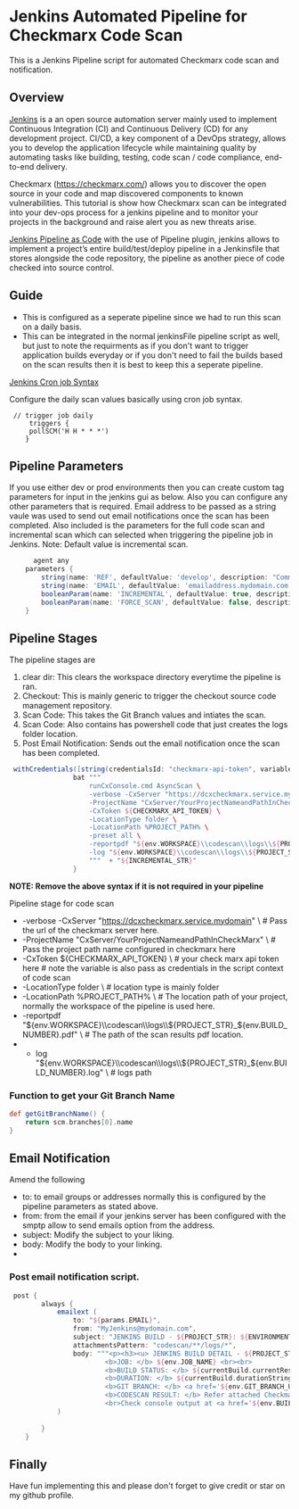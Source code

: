 # Jenkins Automated Pipeline for Checkmarx Code Scan
This is a Jenkins Pipeline script for automated Checkmarx code scan and notification.


## Overview

[Jenkins](https://www.jenkins.io/) is a an open source automation server mainly used to implement Continuous Integration (CI) and Continuous Delivery (CD) for any development project. CI/CD, a key component of a DevOps strategy, allows you to develop the application lifecycle while maintaining quality by automating tasks like building, testing, code scan / code compliance, end-to-end delivery.

Checkmarx (https://checkmarx.com/) allows you to discover the open source in your code and map discovered components to known vulnerabilities. This tutorial is show how Checkmarx scan can be integrated into your dev-ops process for a jenkins pipeline and to monitor your projects in the background and raise alert you as new threats arise.

[Jenkins Pipeline as Code](https://www.jenkins.io/solutions/pipeline/) with the use of Pipeline plugin, jenkins allows to implement a project’s entire build/test/deploy pipeline in a Jenkinsfile that stores alongside the code repository, the pipeline as another piece of code checked into source control.


## Guide

- This is configured as a seperate pipeline since we had to run this scan on a daily basis. 
- This can be integrated in the normal jenkinsFile pipeline script as well, but just to note the requirments as if you don't want to trigger application builds everyday or if you don't need to fail the builds based on the scan results then it is best to keep this a seperate pipeline.

[Jenkins Cron job Syntax](https://www.jenkins.io/doc/book/pipeline/syntax/cron-syntax)

Configure the daily scan values basically using cron job syntax.

```
 // trigger job daily
     triggers {
     pollSCM('H H * * *')
    }
```

## Pipeline Parameters 

If you use either dev or prod environments then you can create custom tag parameters for input in the jenkins gui as below. Also you can configure any other parameters that is required. Email address to be passed as a string vaule was used to send out email notifications once the scan has been completed. Also included is the parameters for the full code scan and incremental scan which can selected when triggering the pipeline job in Jenkins. Note: Default value is incremental scan.

```groovy
      agent any
    parameters {
        string(name: 'REF', defaultValue: 'develop', description: "Commit hash or tag to scan")
        string(name: 'EMAIL', defaultValue: 'emailaddress.mydomain.com', description: 'Email notification')
        booleanParam(name: 'INCREMENTAL', defaultValue: true, description: "Perform an incremental code scan")
        booleanParam(name: 'FORCE_SCAN', defaultValue: false, description: "Force full scan (cannot be run while INCREMENTAL is true)")
    }

```

## Pipeline Stages 

The pipeline stages are

1. clear dir: This clears the workspace directory everytime the pipeline is ran.
2. Checkout: This is mainly generic to trigger the checkout source code management repository.
3. Scan Code: This takes the Git Branch values and intiates the scan. 
4. Scan Code: Also contains has powershell code that just creates the logs folder location.
5. Post Email Notification: Sends out the email notification once the scan has been completed.


```groovy
 withCredentials([string(credentialsId: "checkmarx-api-token", variable: 'CHECKMARX_API_TOKEN')]) {
                bat """ 
                    runCxConsole.cmd AsyncScan \
                    -verbose -CxServer "https://dcxcheckmarx.service.mydomain" \
                    -ProjectName "CxServer/YourProjectNameandPathInCheckMarx" \
                    -CxToken ${CHECKMARX_API_TOKEN} \
                    -LocationType folder \
                    -LocationPath %PROJECT_PATH% \
                    -preset all \
                    -reportpdf "${env.WORKSPACE}\\codescan\\logs\\${PROJECT_STR}_${env.BUILD_NUMBER}.pdf" \
                    -log "${env.WORKSPACE}\\codescan\\logs\\${PROJECT_STR}_${env.BUILD_NUMBER}.log" \
                    """  + "${INCREMENTAL_STR}"
                }
```
**NOTE: Remove the above syntax if it is not required in your pipeline**


Pipeline stage for code scan 
- -verbose -CxServer "https://dcxcheckmarx.service.mydomain" \ # Pass the url of the checkmarx server here.
- -ProjectName "CxServer/YourProjectNameandPathInCheckMarx" \ # Pass the project path name configured in checkmarx here
- -CxToken ${CHECKMARX_API_TOKEN} \ # your check marx api token here # note the variable is also pass as credentials in the script context of code scan
- -LocationType folder \ # location type is mainly folder 
- -LocationPath %PROJECT_PATH% \ # The location path of your project,  normally the workspace of the pipeline is used here.
- -reportpdf "${env.WORKSPACE}\\codescan\\logs\\${PROJECT_STR}_${env.BUILD_NUMBER}.pdf" \ # The path of the scan results pdf location.
- - log "${env.WORKSPACE}\\codescan\\logs\\${PROJECT_STR}_${env.BUILD_NUMBER}.log" \ # logs path


### Function to get your Git Branch Name
```groovy
def getGitBranchName() {
    return scm.branches[0].name
}
```

## Email Notification

Amend the following 

- to: to email groups or addresses normally this is configured by the pipeline parameters as stated above.
- from: from the email if your jenkins server has been configured with the smptp allow to send emails option from the address.
- subject: Modify the subject to your liking.
- body: Modify the body to your linking.
- 
### Post email notification script.
```groovy
 post {
        always {
            emailext (
                to: "${params.EMAIL}",
                from: "MyJenkins@mydomain.com",
                subject: "JENKINS BUILD - ${PROJECT_STR}: ${ENVIRONMENT_STR} - ${currentBuild.currentResult}",
                attachmentsPattern: "codescan/**/logs/*",
                body: """<p><h3><u> JENKINS BUILD DETAIL - ${PROJECT_STR}_${env.BUILD_NUMBER} </u></h3><br>
                        <b>JOB: </b> ${env.JOB_NAME} <br><br>
                        <b>BUILD STATUS: </b> ${currentBuild.currentResult} <br><br>
                        <b>DURATION: </b> ${currentBuild.durationString} <br><br>
                        <b>GIT BRANCH: </b> <a href='${env.GIT_BRANCH_URL}'>${env.GIT_BRANCH}</a> <br><br>
                        <b>CODESCAN RESULT: </b> Refer attached Checkmarx and Checkmarx codescan logs <br>
                        <br>Check console output at <a href='${env.BUILD_URL}'>${env.JOB_NAME} [${env.BUILD_NUMBER}]</a></p>""",
            )  
            
        }
    }
```

## Finally
Have fun implementing this and please don't forget to give credit or star on my github profile.
